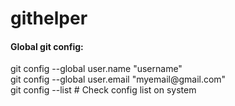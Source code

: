 # githelper

<h4>Global git config:</h4>
git config --global user.name "username"
<br>
git config --global user.email "myemail@gmail.com"
<br>
git config --list # Check config list on system
